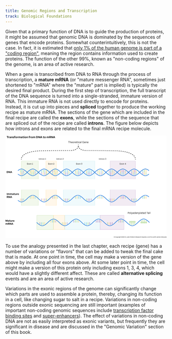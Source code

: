```yaml
---
title: Genomic Regions and Transcription
track: Biological Foundations
---
```


Given that a primary function of DNA is to guide the production of proteins, it might be assumed that genomic DNA is dominated by the sequences of genes that encode proteins. Somewhat counterintuitively, this is not the case. In fact, it is estimated that [only 1% of the human genome is part of a "coding region"](https://www.ncbi.nlm.nih.gov/pmc/articles/PMC3439153/), meaning the region contains information used to create proteins. The function of the other 99%, known as "non-coding regions" of the genome, is an area of active research.

When a gene is transcribed from DNA to RNA through the process of transcription, a **mature mRNA** (or "mature messenger RNA", sometimes just shortened to "mRNA" where the "mature" part is implied) is typically the desired final product. During the first step of transcription, the full transcript of the DNA sequence is turned into a single-stranded, immature version of RNA. This immature RNA is not used directly to encode for proteins. Instead, it is cut up into pieces and **spliced** together to produce the working recipe as mature mRNA. The sections of the gene which are included in the final recipe are called the **exons**, while the sections of the sequence that are spliced out of the recipe are called **introns**. The figure below depicts how introns and exons are related to the final mRNA recipe molecule.

![Figure showing DNA being transcribed into immature RNA and then eventually spliced to mature messenger RNA.](../images/1.3-DNA-to-mRNA.jpg)

To use the analogy presented in the last chapter, each recipe (gene) has a number of variations or "flavors" that can be added to tweak the final cake that is made. At one point in time, the cell may make a version of the gene above by including all four exons above. At some later point in time, the cell might make a version of this protein only including exons 1, 3, 4, which would have a slightly different affect. These are called **alternative splicing** events and are an area of active research.

Variations in the exonic regions of the genome can significantly change which parts are used to assemble a protein, thereby, changing its function in a cell, like changing sugar to salt in a recipe. Variations in non-coding regions outside exonic sequencing are still important (examples of important non-coding genomic sequences include [transcription factor binding sites](https://en.wikipedia.org/wiki/Transcription_factor) and [super-enhancers](https://en.wikipedia.org/wiki/Super-enhancer)). The effect of variations in non-coding DNA are not as easily interpreted as exonic variants, but frequently they are significant in disease and are discussed in the "Genomic Variation" section of this book.
